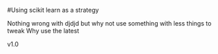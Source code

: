 #Using scikit learn as a strategy

Nothing wrong with djdjd but why not use something with less things to tweak
Why use the latest


v1.0

